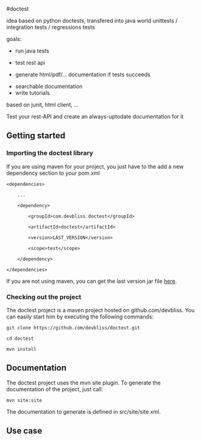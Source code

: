 #doctest


idea based on python doctests, transfered into java world
unittests / integration tests / regressions tests


goals:
- run java tests
 * test rest api
- generate html/pdf/... documentation if tests succeeds
 * searchable documentation
 * write tutorials



based on junit, html client, ...

Test your rest-API and create an always-uptodate documentation for it

## Getting started

### Importing the doctest library
If you are using maven for your project, you just have to the add a new dependency section to your pom.xml

	<dependencies>
	
		...
	
		<dependency>
		
            <groupId>com.devbliss.doctest</groupId>
            
            <artifactId>doctest</artifactId>
            
            <version>LAST_VERSION</version>
            
            <scope>test</scope>
            
        </dependency>
        
	</dependencies>

If you are not using maven, you can get the last version jar file [here](http://search.maven.org/#search|ga|1|g%3A%22com.devbliss.doctest%22).

### Checking out the project
The doctest project is a maven project hosted on github.com/devbliss. You can easily start him by executing the following commands:

	git clone https://github.com/devbliss/doctest.git
	
	cd doctest
	
	mvn install 


## Documentation

The doctest project uses the mvn site plugin. To generate the documentation of the project, just call: 
	
	mvn site:site  
	
The documentation to generate is defined in src/site/site.xml.

## Use case

